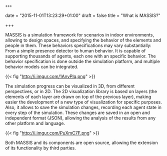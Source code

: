  	+++
date = "2015-11-01T13:23:29+01:00"
draft = false
title = "What is MASSIS?"

+++

MASSIS is a simulation framework for scenarios in indoor environments, allowing to design spaces, and specifying the behavior of the elements and people in them. These behaviors specifications may vary substantially: From a simple presence detector to human behavior. It is capable of supporting thousands of agents, each one with an specific behavior. The behavior specification is done outside the simulation platform, and multiple behavior models can be integrated.

{{< fig "http://i.imgur.com/1AnvPlq.png" >}}

The simulation progress can be visualized in 3D, from different perspectives, or in 2D. The 2D visualization library is based on layers (the elements of each layer are drawn on top of the previous layer), making easier the development of a new type of visualization for specific purposes. Also, it allows to save the simulation changes, recording each agent state in every step of the simulation. These changes are saved in an open and independent format (JSON), allowing the analysis of the results from any other platform and language.

{{< fig "http://i.imgur.com/PuXmC7F.png" >}}

Both MASSIS and its components are open source, allowing the extension of its functionality by third parties.